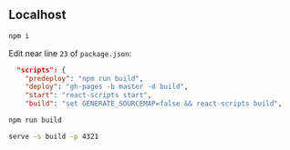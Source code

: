 ## Localhost

```sh
npm i
```

Edit near line `23` of `package.json`:

```json title="package.json"
  "scripts": {
    "predeploy": "npm run build",
    "deploy": "gh-pages -b master -d build",
    "start": "react-scripts start",
    "build": "set GENERATE_SOURCEMAP=false && react-scripts build",
```

```sh
npm run build
```

```sh
serve -s build -p 4321
```

